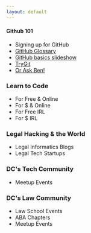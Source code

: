 ```yaml
---
layout: default
---
```


#### Github 101
* Signing up for GitHub
* [GitHub Glossary](https://help.github.com/articles/github-glossary)
* [GitHub basics slideshow](http://ben.balter.com/open-sourcing-government/#/git)
* [TryGit](http://try.github.io/levels/1/challenges/1)
* [Or Ask Ben!](https://github.com/benbalter/feedback)

### Learn to Code 
* For Free & Online
* For $ & Online 
* For Free IRL 
* For $ IRL 

### Legal Hacking & the World 

* Legal Informatics Blogs 
* Legal Tech Startups 

### DC's Tech Community 

* Meetup Events 

### DC's Law Community 

* Law School Events
* ABA Chapters 
* Meetup Events 
